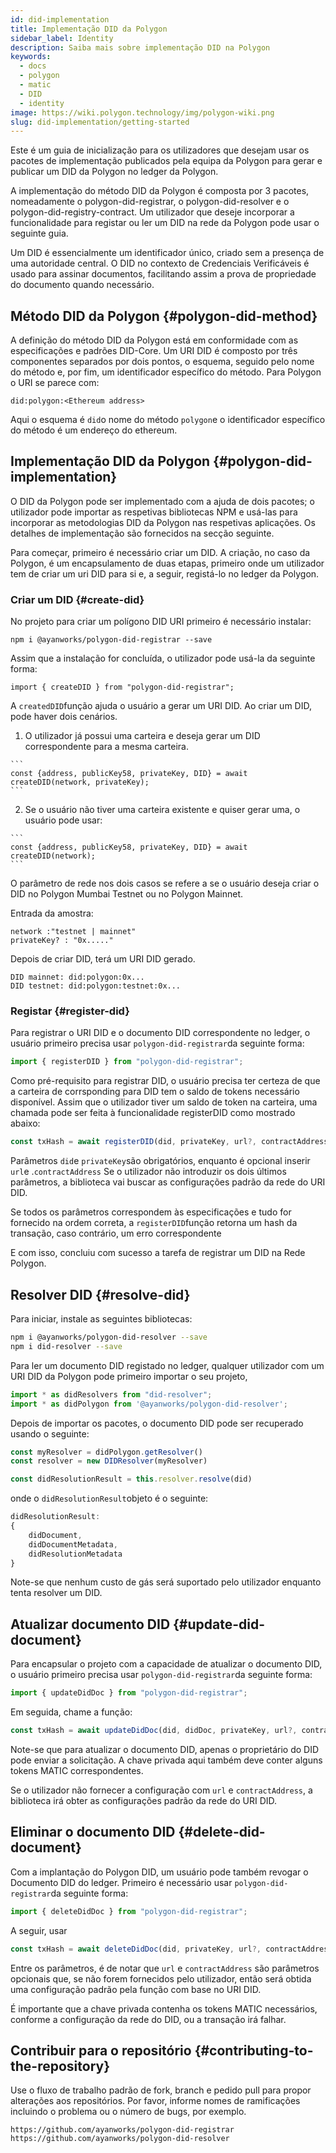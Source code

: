 ```yaml
---
id: did-implementation
title: Implementação DID da Polygon
sidebar_label: Identity
description: Saiba mais sobre implementação DID na Polygon
keywords:
  - docs
  - polygon
  - matic
  - DID
  - identity
image: https://wiki.polygon.technology/img/polygon-wiki.png
slug: did-implementation/getting-started
---
```


Este é um guia de inicialização para os utilizadores que desejam usar os pacotes de implementação publicados pela equipa da Polygon para gerar e publicar um DID da Polygon no ledger da Polygon.

A implementação do método DID da Polygon é composta por 3 pacotes, nomeadamente o  polygon-did-registrar, o polygon-did-resolver e o polygon-did-registry-contract. Um utilizador que deseje incorporar a funcionalidade para registar ou ler um DID na rede da Polygon pode usar o seguinte guia.

Um DID é essencialmente um identificador único, criado sem a presença de uma autoridade central.  O DID no contexto de Credenciais Verificáveis é usado para assinar documentos, facilitando assim a prova de propriedade do documento quando necessário.

## Método DID da Polygon {#polygon-did-method}

A definição do método DID da Polygon está em conformidade com as especificações e padrões DID-Core. Um URI DID é composto por três componentes separados por dois pontos, o esquema, seguido pelo nome do método e, por fim, um identificador específico do método. Para Polygon o URI se parece com:

```
did:polygon:<Ethereum address>
```

Aqui o esquema é `did`o nome do método `polygon`e o identificador específico do método é um endereço do ethereum.

## Implementação DID da Polygon {#polygon-did-implementation}

O DID da Polygon pode ser implementado com a ajuda de dois pacotes; o utilizador pode importar as respetivas bibliotecas NPM e usá-las para incorporar as metodologias DID da Polygon nas respetivas aplicações. Os detalhes de implementação são fornecidos na secção seguinte.

Para começar, primeiro é necessário criar um DID. A criação, no caso da Polygon, é um encapsulamento de duas etapas, primeiro onde um utilizador tem de criar um uri DID para si e, a seguir, registá-lo no ledger da Polygon.

### Criar um DID {#create-did}

No projeto para criar um polígono DID URI primeiro é necessário instalar:

```
npm i @ayanworks/polygon-did-registrar --save
```

Assim que a instalação for concluída, o utilizador pode usá-la da seguinte forma:

```
import { createDID } from "polygon-did-registrar";
```

A `createdDID`função ajuda o usuário a gerar um URI DID. Ao criar um DID, pode haver dois cenários.

  1. O utilizador já possui uma carteira e deseja gerar um DID correspondente para a mesma carteira.

    ```
    const {address, publicKey58, privateKey, DID} = await createDID(network, privateKey);
    ```

  2. Se o usuário não tiver uma carteira existente e quiser gerar uma, o usuário pode usar:

    ```
    const {address, publicKey58, privateKey, DID} = await createDID(network);
    ```

O parâmetro de rede nos dois casos se refere a se o usuário deseja criar o DID no Polygon Mumbai Testnet ou no Polygon Mainnet.

Entrada da amostra:

```
network :"testnet | mainnet"
privateKey? : "0x....."
```

Depois de criar DID, terá um URI DID gerado.

```
DID mainnet: did:polygon:0x...
DID testnet: did:polygon:testnet:0x...
```

### Registar {#register-did}

Para registrar o URI DID e o documento DID correspondente no ledger, o usuário primeiro precisa usar `polygon-did-registrar`da seguinte forma:

```js
import { registerDID } from "polygon-did-registrar";
```

Como pré-requisito para registrar DID, o usuário precisa ter certeza de que a carteira de corrsponding para DID tem o saldo de tokens necessário disponível. Assim que o utilizador tiver um saldo de token na carteira, uma chamada pode ser feita à funcionalidade registerDID como mostrado abaixo:

```js
const txHash = await registerDID(did, privateKey, url?, contractAddress?);
```

Parâmetros `did`e `privateKey`são obrigatórios, enquanto é opcional inserir `url`e .`contractAddress` Se o utilizador não introduzir os dois últimos parâmetros, a biblioteca vai buscar as configurações padrão da rede do URI DID.

Se todos os parâmetros correspondem às especificações e tudo for fornecido na ordem correta, a `registerDID`função retorna um hash da transação, caso contrário, um erro correspondente

E com isso, concluiu com sucesso a tarefa de registrar um DID na Rede Polygon.

## Resolver DID {#resolve-did}

Para iniciar, instale as seguintes bibliotecas:

```bash
npm i @ayanworks/polygon-did-resolver --save
npm i did-resolver --save
```

Para ler um documento DID registado no ledger, qualquer utilizador com um URI DID da Polygon pode primeiro importar o seu projeto,

```js
import * as didResolvers from "did-resolver";
import * as didPolygon from '@ayanworks/polygon-did-resolver';
```

Depois de importar os pacotes, o documento DID pode ser recuperado usando o seguinte:

```js
const myResolver = didPolygon.getResolver()
const resolver = new DIDResolver(myResolver)

const didResolutionResult = this.resolver.resolve(did)
```

onde o `didResolutionResult`objeto é o seguinte:

```js
didResolutionResult:
{
    didDocument,
    didDocumentMetadata,
    didResolutionMetadata
}
```

Note-se que nenhum custo de gás será suportado pelo utilizador enquanto tenta resolver um DID.

## Atualizar documento DID {#update-did-document}

Para encapsular o projeto com a capacidade de atualizar o documento DID, o usuário primeiro precisa usar `polygon-did-registrar`da seguinte forma:

```js
import { updateDidDoc } from "polygon-did-registrar";
```

Em seguida, chame a função:

```js
const txHash = await updateDidDoc(did, didDoc, privateKey, url?, contractAddress?);
```

Note-se que para atualizar o documento DID, apenas o proprietário do DID pode enviar a solicitação. A chave privada aqui também deve conter alguns tokens MATIC correspondentes.

Se o utilizador não fornecer a configuração com `url` e `contractAddress`, a biblioteca irá obter as configurações padrão da rede do URI DID.

## Eliminar o documento DID {#delete-did-document}

Com a implantação do Polygon DID, um usuário pode também revogar o Documento DID do ledger. Primeiro é necessário usar `polygon-did-registrar`da seguinte forma:

```js
import { deleteDidDoc } from "polygon-did-registrar";
```

A seguir, usar

```js
const txHash = await deleteDidDoc(did, privateKey, url?, contractAddress?);
```

Entre os parâmetros, é de notar que `url` e `contractAddress` são parâmetros opcionais que, se não forem fornecidos pelo utilizador, então será obtida uma configuração padrão pela função com base no URI DID.

É importante que a chave privada contenha os tokens MATIC necessários, conforme a configuração da rede do DID, ou a transação irá falhar.

## Contribuir para o repositório {#contributing-to-the-repository}

Use o fluxo de trabalho padrão de fork, branch e pedido pull para propor alterações aos repositórios. Por favor, informe nomes de ramificações incluindo o problema ou o número de bugs, por exemplo.

```
https://github.com/ayanworks/polygon-did-registrar
https://github.com/ayanworks/polygon-did-resolver
```
